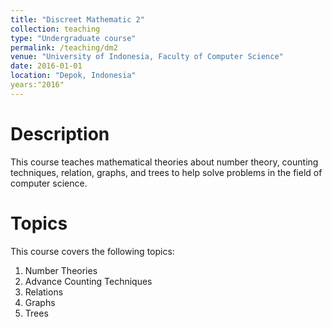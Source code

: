 ```yaml
---
title: "Discreet Mathematic 2"
collection: teaching
type: "Undergraduate course"
permalink: /teaching/dm2
venue: "University of Indonesia, Faculty of Computer Science"
date: 2016-01-01
location: "Depok, Indonesia"
years:"2016"
---
```

Description
======
This course teaches mathematical theories about number theory, counting techniques, relation, graphs, and trees to help solve problems in the field of computer science.

Topics
======
This course covers the following topics:
1. Number Theories
2. Advance Counting Techniques
3. Relations 
4. Graphs
5. Trees

